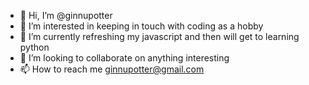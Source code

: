 - 👋 Hi, I’m @ginnupotter
- 👀 I’m interested in keeping in touch with coding as a hobby
- 🌱 I’m currently refreshing my javascript and then will get to learning python
- 💞️ I’m looking to collaborate on anything interesting
- 📫 How to reach me ginnupotter@gmail.com

<!---
ginnupotter/ginnupotter is a ✨ special ✨ repository because its `README.md` (this file) appears on your GitHub profile.
You can click the Preview link to take a look at your changes.
--->
